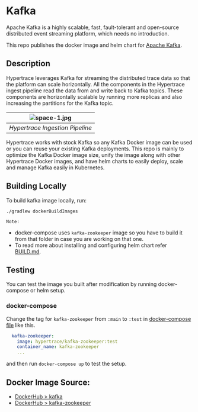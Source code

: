 # Kafka
Apache Kafka is a highly scalable, fast, fault-tolerant and open-source distributed event streaming platform, which needs no introduction. 

This repo publishes the docker image and helm chart for [Apache Kafka](https://kafka.apache.org/).

## Description
Hypertrace leverages Kafka for streaming the distributed trace data so that the platform can scale horizontally. All the components in the Hypertrace ingest pipeline read the data from and write back to Kafka topics. These components are horizontally scalable by running more replicas and also increasing the partitions for the Kafka topic.

| ![space-1.jpg]( https://hypertrace-docs.s3.amazonaws.com/ingestion-pipeline.png) | 
|:--:| 
| *Hypertrace Ingestion Pipeline* |

Hypertrace works with stock Kafka so any Kafka Docker image can be used or you can reuse your existing Kafka deployments.
This repo is mainly to optimize the Kafka Docker image size, unify the image along with other Hypertrace Docker images, and have helm charts to easily deploy, scale and manage Kafka easily in Kubernetes. 


## Building Locally
To build kafka image locally, run:

```
./gradlew dockerBuildImages
```

`Note:` 
- docker-compose uses `kafka-zookeeper` image so you have to build it from that folder in case you are working on that one. 
- To read more about installing and configuring helm chart refer [BUILD.md](/BUILD.md).

## Testing

You can test the image you built after modification by running docker-compose or helm setup. 

### docker-compose
Change the tag for `kafka-zookeeper` from `:main` to `:test` in [docker-compose file](https://github.com/hypertrace/hypertrace/blob/main/docker/docker-compose.yml) like this.

```yaml
  kafka-zookeeper:
    image: hypertrace/kafka-zookeeper:test
    container_name: kafka-zookeeper
    ...
```

and then run `docker-compose up` to test the setup.

## Docker Image Source:
- [DockerHub > kafka](https://hub.docker.com/r/hypertrace/kafka)
- [DockerHub > kafka-zookeeper](https://hub.docker.com/r/hypertrace/kafka-zookeeper)
